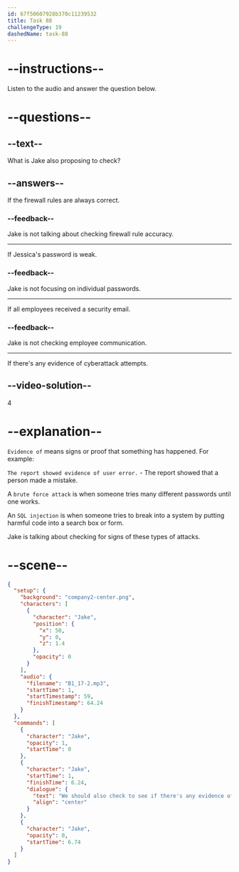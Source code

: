 ```yaml
---
id: 67f50607928b370c11239532
title: Task 88
challengeType: 19
dashedName: task-88
---
```


<!-- (audio) Jake: We should also check to see if there's any evidence of brute force attacks or SQL injection attempts. -->

# --instructions--

Listen to the audio and answer the question below.

# --questions--

## --text--

What is Jake also proposing to check?

## --answers--

If the firewall rules are always correct.

### --feedback--

Jake is not talking about checking firewall rule accuracy.

---

If Jessica's password is weak.

### --feedback--

Jake is not focusing on individual passwords.

---

If all employees received a security email.

### --feedback--

Jake is not checking employee communication.

---

If there's any evidence of cyberattack attempts.

## --video-solution--

4

# --explanation--

`Evidence of` means signs or proof that something has happened. For example:

`The report showed evidence of user error.` - The report showed that a person made a mistake.

A `brute force attack` is when someone tries many different passwords until one works.

An `SQL injection` is when someone tries to break into a system by putting harmful code into a search box or form.

Jake is talking about checking for signs of these types of attacks.

# --scene--

```json
{
  "setup": {
    "background": "company2-center.png",
    "characters": [
      {
        "character": "Jake",
        "position": {
          "x": 50,
          "y": 0,
          "z": 1.4
        },
        "opacity": 0
      }
    ],
    "audio": {
      "filename": "B1_17-2.mp3",
      "startTime": 1,
      "startTimestamp": 59,
      "finishTimestamp": 64.24
    }
  },
  "commands": [
    {
      "character": "Jake",
      "opacity": 1,
      "startTime": 0
    },
    {
      "character": "Jake",
      "startTime": 1,
      "finishTime": 6.24,
      "dialogue": {
        "text": "We should also check to see if there's any evidence of brute force attacks or SQL injection attempts.",
        "align": "center"
      }
    },
    {
      "character": "Jake",
      "opacity": 0,
      "startTime": 6.74
    }
  ]
}
```
